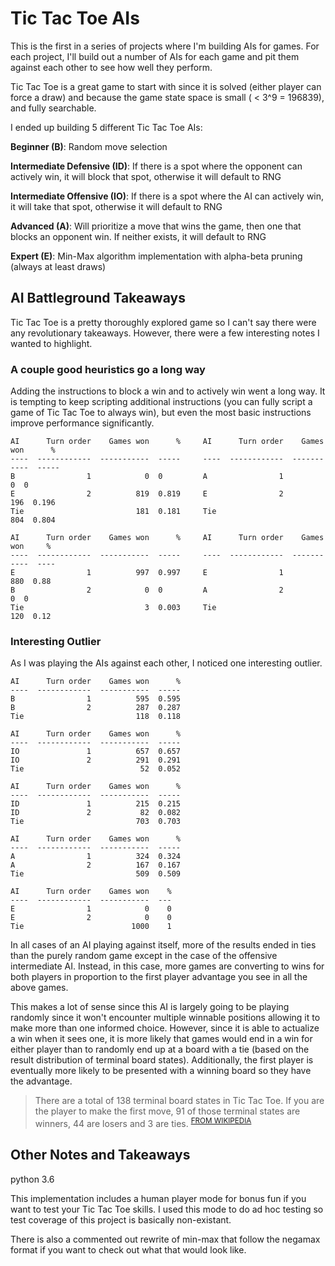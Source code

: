 # Tic Tac Toe AIs

This is the first in a series of projects where I'm building AIs for games. For each project, I'll build out a number of AIs for each game and pit them against each other to see how well they perform. 

Tic Tac Toe is a great game to start with since it is solved (either player can force a draw) and because the game state space is small ( < 3^9 = 196839), and fully searchable.

I ended up building 5 different Tic Tac Toe AIs:

**Beginner (B)**: Random move selection

**Intermediate Defensive (ID)**: If there is a spot where the opponent can actively win, it will block that spot, otherwise it will default to RNG  

**Intermediate Offensive (IO)**: If there is a spot where the AI can actively win, it will take that spot, otherwise it will default to RNG

**Advanced (A)**: Will prioritize a move that wins the game, then one that blocks an opponent win. If neither exists, it will default to RNG  

**Expert (E)**: Min-Max algorithm implementation with alpha-beta pruning (always at least draws)

## AI Battleground Takeaways

Tic Tac Toe is a pretty thoroughly explored game so I can't say there were any revolutionary takeaways. However, there were a few interesting notes I wanted to highlight.

### A couple good heuristics go a long way

Adding the instructions to block a win and to actively win went a long way. It is tempting to keep scripting additional instructions (you can fully script a game of Tic Tac Toe to always win), but even the most basic instructions improve performance significantly.

```
AI      Turn order    Games won      %     AI      Turn order    Games won      %
----  ------------  -----------  -----     ----  ------------  -----------  ----- 
B                1            0  0         A                1            0  0
E                2          819  0.819     E                2          196  0.196
Tie                         181  0.181     Tie                         804  0.804

AI      Turn order    Games won      %     AI      Turn order    Games won     %
----  ------------  -----------  -----     ----  ------------  -----------  ---- 
E                1          997  0.997     E                1          880  0.88   
B                2            0  0         A                2            0  0
Tie                           3  0.003     Tie                         120  0.12
```

### Interesting Outlier

As I was playing the AIs against each other, I noticed one interesting outlier. 

```
AI      Turn order    Games won      %
----  ------------  -----------  -----
B                1          595  0.595
B                2          287  0.287
Tie                         118  0.118

AI      Turn order    Games won      %
----  ------------  -----------  -----
IO               1          657  0.657
IO               2          291  0.291
Tie                          52  0.052

AI      Turn order    Games won      %
----  ------------  -----------  -----
ID               1          215  0.215
ID               2           82  0.082
Tie                         703  0.703

AI      Turn order    Games won      %
----  ------------  -----------  -----
A                1          324  0.324
A                2          167  0.167
Tie                         509  0.509

AI      Turn order    Games won    %
----  ------------  -----------  ---
E                1            0    0
E                2            0    0
Tie                        1000    1
```

In all cases of an AI playing against itself, more of the results ended in ties than the purely random game except in the case of the offensive intermediate AI. Instead, in this case, more games are converting to wins for both players in proportion to the first player advantage you see in all the above games. 

This makes a lot of sense since this AI is largely going to be playing randomly since it won't encounter multiple winnable positions allowing it to make more than one informed choice. However, since it is able to actualize a win when it sees one, it is more likely that games would end in a win for either player than to randomly end up at a board with a tie (based on the result distribution of terminal board states). Additionally, the first player is eventually more likely to be presented with a winning board so they have the  advantage. 

> There are a total of 138 terminal board states in Tic Tac Toe. If you are the player to make the first move, 91 of those terminal states are winners, 44 are losers and 3 are ties. <sup>[FROM WIKIPEDIA](https://en.wikipedia.org/wiki/Tic-tac-toe#Combinatorics)</sup>

## Other Notes and Takeaways
python 3.6 

This implementation includes a human player mode for bonus fun if you want to test your Tic Tac Toe skills. I used this mode to do ad hoc testing so test coverage of this project is basically non-existant. 

There is also a commented out rewrite of min-max that follow the negamax format if you want to check out what that would look like.


